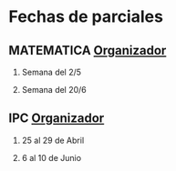 # Fechas de parciales 

## MATEMATICA [Organizador](https://www.ubaxxicampusvirtual.uba.ar/pluginfile.php/829714/mod_label/intro/Organizador_%20MateAgro_%201C_2022.pdf?time=1647970169791) 

1) Semana del 2/5

2) Semana del 20/6 


## IPC [Organizador](https://www.ubaxxicampusvirtual.uba.ar/pluginfile.php/867953/mod_resource/content/1/Organizador.pdf) 

1) 25 al 29 de Abril 

2) 6 al 10 de Junio


